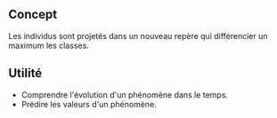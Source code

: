 ## Concept

Les individus sont projetés dans un nouveau repère qui différencier un maximum les classes.

## Utilité

* Comprendre l'évolution d'un phénomène dans le temps.
* Prédire les valeurs d'un phénomène.